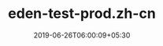 ---
title: "eden-test-prod.zh-cn"
date: 2019-06-26T06:00:09+05:30
type: "organisations"
org_name: "Microsoft Docs"
repo_desc: "NA"
repo_link: https://github.com/MicrosoftDocs/eden-test-prod.zh-cn
---